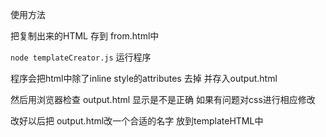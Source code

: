 使用方法

把复制出来的HTML 存到 from.html中

`node templateCreator.js` 运行程序

程序会把html中除了inline style的attributes 去掉 并存入output.html

然后用浏览器检查 output.html 显示是不是正确 如果有问题对css进行相应修改

改好以后把 output.html改一个合适的名字 放到templateHTML中